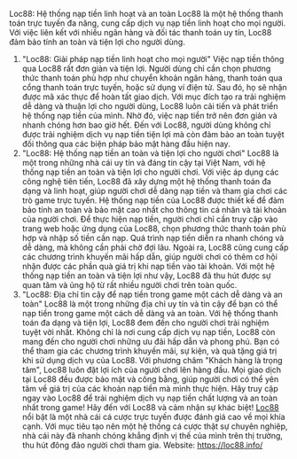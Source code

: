 
Loc88: Hệ thống nạp tiền linh hoạt và an toàn
Loc88 là một hệ thống thanh toán trực tuyến đa năng, cung cấp dịch vụ nạp tiền linh hoạt cho mọi người. Với việc liên kết với nhiều ngân hàng và đối tác thanh toán uy tín, Loc88 đảm bảo tính an toàn và tiện lợi cho người dùng.
1. "Loc88: Giải pháp nạp tiền linh hoạt cho mọi người"
Việc nạp tiền thông qua Loc88 rất đơn giản và tiện lợi. Người dùng chỉ cần chọn phương thức thanh toán phù hợp như chuyển khoản ngân hàng, thanh toán qua cổng thanh toán trực tuyến, hoặc sử dụng ví điện tử. Sau đó, họ sẽ nhận được mã xác thực để hoàn tất giao dịch.
Với mục đích tạo ra trải nghiệm dễ dàng và thuận lợi cho người dùng, Loc88 luôn cải tiến và phát triển hệ thống nạp tiền của mình. Nhờ đó, việc nạp tiền trở nên đơn giản và nhanh chóng hơn bao giờ hết.
Đến với Loc88, người dùng không chỉ được trải nghiệm dịch vụ nạp tiền tiện lợi mà còn đảm bảo an toàn tuyệt đối thông qua các biện pháp bảo mật hàng đầu hiện nay.
2. "Loc88: Hệ thống nạp tiền an toàn và tiện lợi cho người chơi"
Loc88 là một trong những nhà cái uy tín và đáng tin cậy tại Việt Nam, với hệ thống nạp tiền an toàn và tiện lợi cho người chơi. Với việc áp dụng các công nghệ tiên tiến, Loc88 đã xây dựng một hệ thống thanh toán đa dạng và linh hoạt, giúp người chơi dễ dàng nạp tiền và tham gia chơi các trò game trực tuyến.
Hệ thống nạp tiền của Loc88 được thiết kế để đảm bảo tính an toàn và bảo mật cao nhất cho thông tin cá nhân và tài khoản của người chơi. Để thực hiện nạp tiền, người chơi chỉ cần truy cập vào trang web hoặc ứng dụng của Loc88, chọn phương thức thanh toán phù hợp và nhập số tiền cần nạp. Quá trình nạp tiền diễn ra nhanh chóng và dễ dàng, mà không cần phải chờ đợi lâu.
Ngoài ra, Loc88 cũng cung cấp các chương trình khuyến mãi hấp dẫn, giúp người chơi có thêm cơ hội nhận được các phần quà giá trị khi nạp tiền vào tài khoản. Với một hệ thống nạp tiền an toàn và tiện lợi như vậy, Loc88 đã thu hút được sự quan tâm và ủng hộ từ rất nhiều người chơi trên toàn quốc.
3. "Loc88: Địa chỉ tin cậy để nạp tiền trong game một cách dễ dàng và an toàn"
Loc88 là một trong những địa chỉ uy tín và tin cậy để bạn có thể nạp tiền trong game một cách dễ dàng và an toàn. Với hệ thống thanh toán đa dạng và tiện lợi, Loc88 đem đến cho người chơi trải nghiệm tuyệt vời nhất.
Không chỉ là nơi cung cấp dịch vụ nạp tiền, Loc88 còn mang đến cho người chơi những ưu đãi hấp dẫn và phong phú. Bạn có thể tham gia các chương trình khuyến mãi, sự kiện, và quà tặng giá trị khi sử dụng dịch vụ của Loc88.
Với phương châm "Khách hàng là trọng tâm", Loc88 luôn đặt lợi ích của người chơi lên hàng đầu. Mọi giao dịch tại Loc88 đều được bảo mật và công bằng, giúp người chơi có thể yên tâm về giá trị của các khoản nạp tiền mà mình thực hiện.
Hãy truy cập ngay vào Loc88 để trải nghiệm dịch vụ nạp tiền chất lượng và an toàn nhất trong game! Hãy đến với Loc88 và cảm nhận sự khác biệt!
<a href=" https://loc88.info/"> Loc88</a> nổi bật là một nhà cái cá cược trực tuyến được đánh giá cao về mọi khía cạnh. Với mục tiêu tạo nên một hệ thống cá cược thật sự chuyên nghiệp, nhà cái này đã nhanh chóng khẳng định vị thế của mình trên thị trường, thu hút đông đảo người chơi tham gia.
Website: https://loc88.info/
